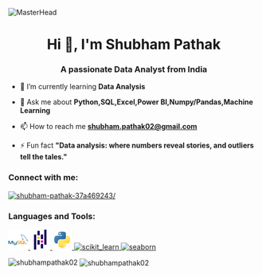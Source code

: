 ![MasterHead](https://images.squarespace-cdn.com/content/v1/60479868292a5d29e69ac6b9/023f904a-d3ca-496c-9afb-9745b2d7b503/Basics+of+Video+Coding.gif?format=1000w)
<h1 align="center">Hi 👋, I'm Shubham Pathak</h1>
<h3 align="center">A passionate Data Analyst from India</h3>

- 🌱 I’m currently learning **Data Analysis**

- 💬 Ask me about **Python,SQL,Excel,Power BI,Numpy/Pandas,Machine Learning**

- 📫 How to reach me **shubham.pathak02@gmail.com**

- ⚡ Fun fact **"Data analysis: where numbers reveal stories, and outliers tell the tales."**

<h3 align="left">Connect with me:</h3>
<p align="left">
<a href="https://linkedin.com/in/shubham-pathak-37a469243/" target="blank"><img align="center" src="https://raw.githubusercontent.com/rahuldkjain/github-profile-readme-generator/master/src/images/icons/Social/linked-in-alt.svg" alt="shubham-pathak-37a469243/" height="30" width="40" /></a>
</p>

<h3 align="left">Languages and Tools:</h3>
<p align="left"> <a href="https://www.mysql.com/" target="_blank" rel="noreferrer"> <img src="https://raw.githubusercontent.com/devicons/devicon/master/icons/mysql/mysql-original-wordmark.svg" alt="mysql" width="40" height="40"/> </a> <a href="https://pandas.pydata.org/" target="_blank" rel="noreferrer"> <img src="https://raw.githubusercontent.com/devicons/devicon/2ae2a900d2f041da66e950e4d48052658d850630/icons/pandas/pandas-original.svg" alt="pandas" width="40" height="40"/> </a> <a href="https://www.python.org" target="_blank" rel="noreferrer"> <img src="https://raw.githubusercontent.com/devicons/devicon/master/icons/python/python-original.svg" alt="python" width="40" height="40"/> </a> <a href="https://scikit-learn.org/" target="_blank" rel="noreferrer"> <img src="https://upload.wikimedia.org/wikipedia/commons/0/05/Scikit_learn_logo_small.svg" alt="scikit_learn" width="40" height="40"/> </a> <a href="https://seaborn.pydata.org/" target="_blank" rel="noreferrer"> <img src="https://seaborn.pydata.org/_images/logo-mark-lightbg.svg" alt="seaborn" width="40" height="40"/> </a> </p>

<p><img align="left" src="https://github-readme-stats.vercel.app/api/top-langs?username=shubhampathak02&show_icons=true&locale=en&layout=compact" alt="shubhampathak02" /></p>

<p>&nbsp;<img align="center" src="https://github-readme-stats.vercel.app/api?username=shubhampathak02&show_icons=true&locale=en" alt="shubhampathak02" /></p>



